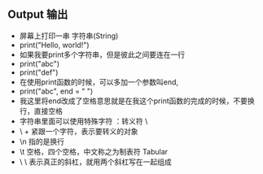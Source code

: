 ## Output 输出
- 屏幕上打印一串 字符串(String)
- print("Hello, world!")
- 如果我要print多个字符串，但是彼此之间要连在一行
- print("abc")
- print("def")
- 在使用print函数的时候，可以多加一个参数叫end,  
- print("abc", end = " ")
- 我这里将end改成了空格意思就是在我这个print函数的完成的时候，不要换行，直接空格
- 字符串里面可以使用特殊字符 ：转义符 \
- \ + 紧跟一个字符，表示要转义的对象
- \n  指的是换行
- \t   空格，四个空格，中文称之为制表符 Tabular
- \ \  表示真正的斜杠，就用两个斜杠写在一起组成
